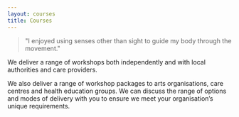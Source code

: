 ```yaml
---
layout: courses
title: Courses
---
```


> "I enjoyed using senses other than sight to guide my body through the movement."

We deliver a range of workshops both independently and with local authorities and care providers.

We also deliver a range of workshop packages to arts organisations, care centres and health education groups. We can discuss the range of options and modes of delivery with you to ensure we meet your organisation’s unique requirements.

<!-- What's the important factors here: the partner, what the activity was, other? Do we need loads of info on the specifics or is this more a page to advertise collaborations? -->
